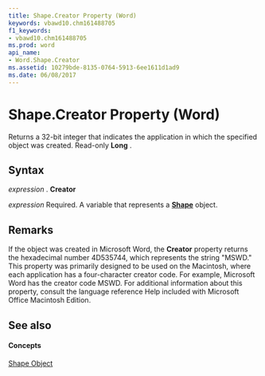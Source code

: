 ```yaml
---
title: Shape.Creator Property (Word)
keywords: vbawd10.chm161488705
f1_keywords:
- vbawd10.chm161488705
ms.prod: word
api_name:
- Word.Shape.Creator
ms.assetid: 10279bde-8135-0764-5913-6ee1611d1ad9
ms.date: 06/08/2017
---
```



# Shape.Creator Property (Word)

Returns a 32-bit integer that indicates the application in which the specified object was created. Read-only  **Long** .


## Syntax

 _expression_ . **Creator**

 _expression_ Required. A variable that represents a **[Shape](Word.Shape.md)** object.


## Remarks

If the object was created in Microsoft Word, the  **Creator** property returns the hexadecimal number 4D535744, which represents the string "MSWD." This property was primarily designed to be used on the Macintosh, where each application has a four-character creator code. For example, Microsoft Word has the creator code MSWD. For additional information about this property, consult the language reference Help included with Microsoft Office Macintosh Edition.


## See also


#### Concepts


[Shape Object](Word.Shape.md)

